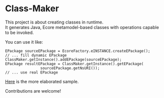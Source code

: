Class-Maker
===========

This project is about creating classes in runtime.  
It generates Java, Ecore metamodel-based classes with operations capable to be invoked.

You can use it like:  

    EPackage sourceEPackage = EcoreFactory.eINSTANCE.createEPackage();    
    // ... fill dynamic EPackage        
    ClassMaker.getInstance().addEPackage(sourceEPackage);  
    EPackage resultEPackage = ClassMaker.getInstance().getEPackage(
    				sourceEPackage.getNsURI());    
    // ... use real EPackage  
  
[Here](/kirillzotkin/Class-Maker/blob/master/org.k.classmaker.test/src/org/k/classmaker/test/Tests.java)
is the more elaborated sample.


Contributions are welcome!
